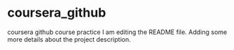 # coursera_github
coursera github course practice
I am editing the README file. Adding some more details about the project description.
